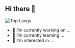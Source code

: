 ## Hi there 👋

![Top Langs](https://github-readme-stats.vercel.app/api/top-langs/?theme=radical&username=mikiw&layout=compact&langs_count=10&hide=cofeescript,html,css,php,tex&exclude_repo=mean,lazyload,infotiendas-listar,NetworkDiscoverer,OptativesApp,swagup-salesforce-vscode,infotiendas,greeting_cards)

- 🔭 I’m currently working on ...
- 🌱 I’m currently learning ...
- 🤔 I'm interested in ...
